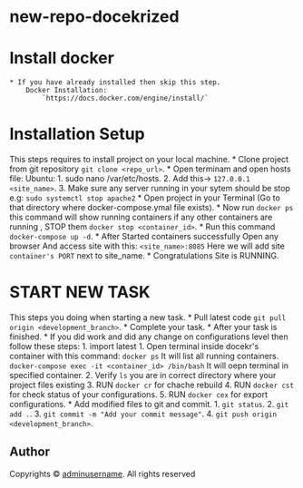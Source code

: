 # new-repo-docekrized
# Install docker 
    * If you have already installed then skip this step.
        Docker Installation:
            `https://docs.docker.com/engine/install/`
# Installation Setup
This steps requires to install project on your local machine.
    * Clone project from git repository `git clone <repo_url>`.
    * Open terminam and open hosts file:
        Ubuntu: 
            1. sudo nano /var/etc/hosts.
            2. Add this->   `127.0.0.1 <site_name>`.
            3. Make sure any server running in your sytem should be stop e.g: `sudo systemctl stop apache2`
    * Open project in your Terminal (Go to that directory where docker-compose.ymal file exists).
    * Now run `docker ps` this command will show running containers if any other containers are running , STOP them `docker stop <container_id>`.
    * Run this command `docker-compose up -d`.
    * After Started containers successfully Open any browser And access site with this:
        `<site_name>:8085` Here we will add site `container's PORT` next to site_name.
    * Congratulations Site is RUNNING.

# START NEW TASK
This steps you doing when starting a new task.
    * Pull latest code `git pull origin <development_branch>`.
    * Complete your task.
    * After your task is finished.
        * If you did work and did any change on configurations level then follow these steps:
            1. import latest 
            1. Open terminal inside docekr's container with this command:
                `docker ps`                                         It will list all running containers.
                `docker-compose exec -it <container_id> /bin/bash`  It will oepn terminal in specified container.
            2. Verify `ls` you are in correct directory where your project files existing
            3. RUN `docker cr`     for chache rebuild
            4. RUN `docker cst`    for check status of your configurations.
            5. RUN `docker cex`    for export configurations.
        * Add modified files to git and commit.
            1. `git status`.
            2. `git add .`.
            3. `git commit -m "Add your commit message"`.
            4. `git push origin <development_branch>`.



## Author
Copyrights &copy; [adminusername](https://www.example.com/). All rights reserved 
